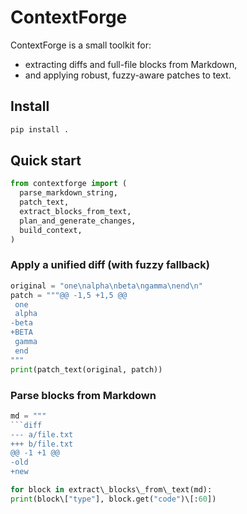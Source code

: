 
# ContextForge

ContextForge is a small toolkit for:
- extracting diffs and full-file blocks from Markdown,
- and applying robust, fuzzy-aware patches to text.

## Install

```bash
pip install .
````

## Quick start

```python
from contextforge import (
  parse_markdown_string,
  patch_text,
  extract_blocks_from_text,
  plan_and_generate_changes,
  build_context,
)
```

### Apply a unified diff (with fuzzy fallback)

```python
original = "one\nalpha\nbeta\ngamma\nend\n"
patch = """@@ -1,5 +1,5 @@
 one
 alpha
-beta
+BETA
 gamma
 end
"""
print(patch_text(original, patch))
```

### Parse blocks from Markdown

````python
md = """
```diff
--- a/file.txt
+++ b/file.txt
@@ -1 +1 @@
-old
+new
````

```python
for block in extract\_blocks\_from\_text(md):
print(block\["type"], block.get("code")\[:60])

```
